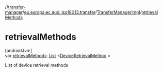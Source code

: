 //[transfer-manager](../../../index.md)/[eu.europa.ec.eudi.iso18013.transfer](../index.md)/[TransferManagerImpl](index.md)/[retrievalMethods](retrieval-methods.md)

# retrievalMethods

[androidJvm]\
var [retrievalMethods](retrieval-methods.md): [List](https://kotlinlang.org/api/latest/jvm/stdlib/kotlin.collections/-list/index.html)
&lt;[DeviceRetrievalMethod](../../eu.europa.ec.eudi.iso18013.transfer.engagement/-device-retrieval-method/index.md)
&gt;

List of device retrieval methods
